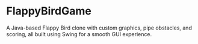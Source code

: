# FlappyBirdGame
A Java-based Flappy Bird clone with custom graphics, pipe obstacles, and scoring, all built using Swing for a smooth GUI experience.
